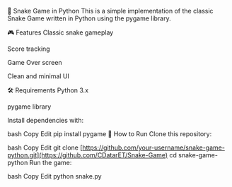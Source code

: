 🐍 Snake Game in Python
This is a simple implementation of the classic Snake Game written in Python using the pygame library.

🎮 Features
Classic snake gameplay

Score tracking

Game Over screen

Clean and minimal UI

🛠 Requirements
Python 3.x

pygame library

Install dependencies with:

bash
Copy
Edit
pip install pygame
🚀 How to Run
Clone this repository:

bash
Copy
Edit
git clone [https://github.com/your-username/snake-game-python.git](https://github.com/CDatarET/Snake-Game)
cd snake-game-python
Run the game:

bash
Copy
Edit
python snake.py
